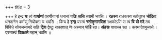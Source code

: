 +++
title = 3

+++
हे इन्द्र **यः** त्वं **वार्याणां** वरणीयानां धनानां **पतिः** **असि** स्वामी भवसि । **रध्रस्य** राधकस्य स्तोतुश्च **चोदिता** धनदानेन कर्मसु नियोक्ता च भवसि । किंच हे **इन्द्र** यस्त्वं **स्तोतॄणामविता** रक्षकोऽसि स त्वं **वि** **वो** **मदे** तव विविधे सोमजन्यमदे सति **द्विषः** द्वेष्टुः सकाशात् **नः** अस्मान् **पाहि** रक्ष। **अंहसः** पापाच्च रक्ष । कस्मादेवमुच्यसे । यस्मात्त्वं **विवक्षसे** महान् भवसि ॥